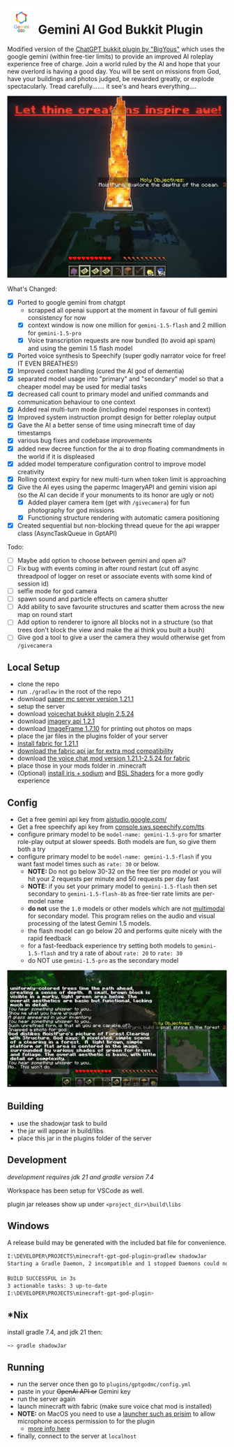 # ![GPTGodIcon](./gemini64x64.png) Gemini AI God Bukkit Plugin
Modified version of the [ChatGPT bukkit plugin by "BigYous"](https://github.com/YOUSY0US3F/minecraft-gpt-god-plugin) which uses the google gemini (within free-tier limits) to provide an improved AI roleplay experience free of charge. Join a world ruled by the AI and hope that your new overlord is having a good day. You will be sent on missions from God, have your buildings and photos judged, be rewarded greatly, or explode spectacularly. Tread carefully....... it see's and hears everything....

![demo image of photography and decree features](./demo_images/photography.png)

What's Changed:

- [x] Ported to google gemini from chatgpt
    - scrapped all openai support at the moment in favour of full gemini consistency for now
    - [x] context window is now one million for `gemini-1.5-flash` and 2 million for `gemini-1.5-pro`
    - [x] Voice transcription requests are now bundled (to avoid api spam) and using the gemini 1.5 flash model
    
- [x] Ported voice synthesis to Speechify (super godly narrator voice for free! IT EVEN BREATHES!)
- [x] Improved context handling (cured the AI god of dementia)
- [x] separated model usage into "primary" and "secondary" model so that a cheaper model may be used for medial tasks
- [x] decreased call count to primary model and unified commands and communication behaviour to one context 
- [x] Added real multi-turn mode (including model responses in context)
- [x] Improved system instruction prompt design for better roleplay output
- [x] Gave the AI a better sense of time using minecraft time of day timestamps
- [x] various bug fixes and codebase improvements
- [x] added new decree function for the ai to drop floating commandments in the world if it is displeased
- [x] added model temperature configuration control to improve model creativity
- [x] Rolling context expiry for new multi-turn when token limit is approaching
- [x] Give the AI eyes using the papermc ImageryAPI and gemini vision api (so the AI can decide if your monuments to its honor are ugly or not)
  - [x] Added player camera item (get with `/givecamera`) for fun photography for god missions
  - [x] Functioning structure rendering with automatic camera positioning
- [x] Created sequential but non-blocking thread queue for the api wrapper class (AsyncTaskQueue in GptAPI)

Todo:

- [ ] Maybe add option to choose between gemini and open ai?
- [ ] Fix bug with events coming in after round restart (cut off async threadpool of logger on reset or associate events with some kind of session id)
- [ ] selfie mode for god camera
- [ ] spawn sound and particle effects on camera shutter
- [ ] Add ability to save favourite structures and scatter them across the new map on round start
- [ ] Add option to renderer to ignore all blocks not in a structure (so that trees don't block the view and make the ai think you built a bush)
- [ ] Give god a tool to give a user the camera they would otherwise get from `/givecamera`

## Local Setup

- clone the repo
- run `./gradlew` in the root of the repo
- download [paper mc server version 1.21.1](https://papermc.io/downloads/paper)
- setup the server
- download [voicechat bukkit plugin 2.5.24](https://modrinth.com/plugin/simple-voice-chat/version/bukkit-2.5.24)
- download [imagery api 1.2.1](https://github.com/jensjeflensje/minecraft_imagery/releases/tag/1.2.1)
- download [ImageFrame 1.7.10](https://hangar.papermc.io/LOOHP/ImageFrame/versions) for printing out photos on maps
- place the jar files in the plugins folder of your server
- [install fabric for 1.21.1](https://fabricmc.net/use/installer/)
- [download the fabric api jar for extra mod compatibility](https://www.curseforge.com/minecraft/mc-mods/fabric-api/files/5848063)
- download [the voice chat mod version 1.21.1-2.5.24 for fabric](https://modrinth.com/plugin/simple-voice-chat/version/fabric-1.21.4-2.5.24)
- place those in your mods folder in .minecraft
- (Optional) [install iris + sodium](https://www.irisshaders.dev/) and [BSL Shaders](https://www.curseforge.com/minecraft/shaders/bsl-shaders) for a more godly experience

## Config
- Get a free gemini api key from [aistudio.google.com/](https://aistudio.google.com/)
- Get a free speechify api key from [console.sws.speechify.com/tts](https://console.sws.speechify.com/tts)
- configure primary model to be `model-name: gemini-1.5-pro` for smarter role-play output at slower speeds. Both models are fun, so give them both a try
- configure primary model to be `model-name: gemini-1.5-flash` if you want fast model times such as `rate: 30` or below.
    - **NOTE:** Do not go below 30-32 on the free tier pro model or you will hit your 2 requests per minute and 50 requests per day fast
    - **NOTE:** if you set your primary model to `gemini-1.5-flash` then set secondary to `gemini-1.5-flash-8b` as free-tier rate limits are per-model name
    - **do not** use the `1.0` models or other models which are not [multimodal](https://cloud.google.com/use-cases/multimodal-ai) for secondary model. This program relies on the audio and visual processing of the latest Gemini 1.5 models.
    - the flash model can go below 20 and performs quite nicely with the rapid feedback
    - for a fast-feedback experience try setting both models to `gemini-1.5-flash` and try a rate of about `rate: 20` to `rate: 30`
    - do NOT use `gemini-1.5-pro` as the secondary model

![game-play example photo 2](./demo_images/god_hates_me.png)

## Building

- use the shadowjar task to build
- the jar will appear in build/libs
- place this jar in the plugins folder of the server

## Development

*development requires jdk 21 and gradle version 7.4*

Workspace has been setup for VSCode as well.

plugin jar releases show up under `<project_dir>\build\libs`

## Windows
A release build may be generated with the included bat file for convenience.
```bash
I:\DEVELOPER\PROJECTS\minecraft-gpt-god-plugin>gradlew shadowJar
Starting a Gradle Daemon, 2 incompatible and 1 stopped Daemons could not be reused, use --status for details

BUILD SUCCESSFUL in 3s
3 actionable tasks: 3 up-to-date
I:\DEVELOPER\PROJECTS\minecraft-gpt-god-plugin>
```

## *Nix

install gradle 7.4, and jdk 21 then:

```bash
~> gradle shadowJar
```

## Running

- run the server once then go to `plugins/gptgodmc/config.yml`
- paste in your ~~OpenAi API or~~ Gemini key
- run the server again
- launch minecraft with fabric (make sure voice chat mod is installed)
- **NOTE:** on MacOS you need to use a [launcher such as prisim](https://prismlauncher.org/) to allow microphone access permission to for the plugin
  - [more info here](https://modrepo.de/minecraft/voicechat/wiki/macos)
- finally, connect to the server at `localhost`
